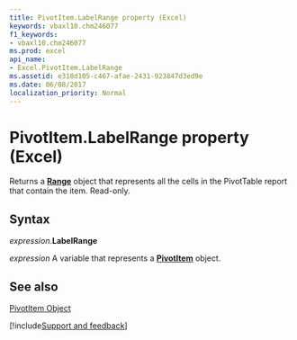 ```yaml
---
title: PivotItem.LabelRange property (Excel)
keywords: vbaxl10.chm246077
f1_keywords:
- vbaxl10.chm246077
ms.prod: excel
api_name:
- Excel.PivotItem.LabelRange
ms.assetid: e318d105-c467-afae-2431-923847d3ed9e
ms.date: 06/08/2017
localization_priority: Normal
---
```



# PivotItem.LabelRange property (Excel)

Returns a  **[Range](Excel.Range(object).md)** object that represents all the cells in the PivotTable report that contain the item. Read-only.


## Syntax

_expression_.**LabelRange**

_expression_ A variable that represents a **[PivotItem](Excel.PivotItem.md)** object.


## See also


[PivotItem Object](Excel.PivotItem.md)

[!include[Support and feedback](~/includes/feedback-boilerplate.md)]